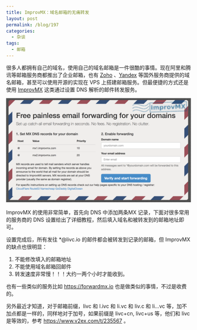 ```yaml
---
title: ImprovMX：域名邮箱的无痛转发
layout: post
permalink: /blog/197
categories:
  - 杂谈
tags:
  - 邮箱
---
```


很多人都拥有自己的域名，使用自己的域名邮箱是一件很酷的事情。现在阿里和腾讯等邮箱服务商都推出了企业邮箱，也有 [Zoho](http://zoho.com.cn/mail/) 、[Yandex](https://www.yandex.com) 等国外服务商提供的域名邮箱，甚至可以使用开源的实现在 VPS 上搭建邮箱服务。但最便捷的方式还是使用 [ImprovMX](http://improvmx.com/) 这类通过设置 DNS 解析的邮件转发服务。

![](../img/197_improvmx.png)

ImprovMX 的使用非常简单，首先向 DNS 中添加两条MX 记录，下面对很多常用的服务商的 DNS 设置给出了详细教程，然后填入域名和被转发到的邮箱地址即可。

设置完成后，所有发往 *@livc.io 的邮件都会被转发到记录的邮箱，但 ImprovMX 的缺点也很明显：

1. 不能修改填入的邮箱地址
2. 不能使用域名邮箱回邮件
3. 转发速度非常慢！！！大约一两个小时才能收到。

也有一些类似的服务比如 <https://forwardmx.io> 也是做类似的事情，不过是收费的。

另外最近才知道，对于邮箱前缀，livc 和 l.ivc 和 li.vc 和 liv.c 和 li…vc 等，加不加点都是一样的，同样地对于加号，如果前缀是 livc+cn, livc+us 等，他们和 livc 是等效的，参考 <https://www.v2ex.com/t/235567> 。

